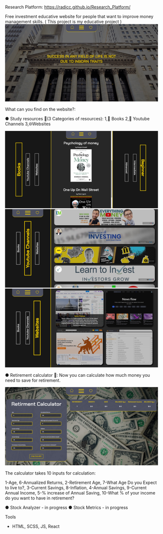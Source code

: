 Research Platform: https://radicc.github.io/Research_Platform/

Free investment educative website for people that want to improve money management skills.
( This project is my educative project )
![Alt text](/src/Home/images/wallstreetProject.jpg "Study resources")

What can you find on the website?:

● Study resources 📖(3 Categories of resources):
1,📕 Books
2,🎦 Youtube Channels
3,🌐Websites

![Alt text](/src/Home/images/StudyBooks.jpg "Study resources")
![Alt text](/src/Home/images/StudyYoutubers.jpg "Study resources")
![Alt text](/src/Home/images/StudyWebsites.jpg "Study resources")

● Retirement calculator 👴:
Now you can calculate how much money you need to save for retirement.

![Alt text](/src/Home/images/RetirementCalculator1.jpg "Retirement calculator")

The calculator takes 10 inputs for calculation:

1-Age, 6-Annualized Returns,
2-Retirement Age, 7-What Age Do you Expect to live to?,
3-Current Savings, 8-Inflation,
4-Annual Savings, 9-Current Annual Income,
5-% increase of Annual Saving, 10-What % of your income do you want to have in retirement?

● Stock Analyzer - in progress
● Stock Metrics - in progress

Tools

- HTML, SCSS, JS, React
